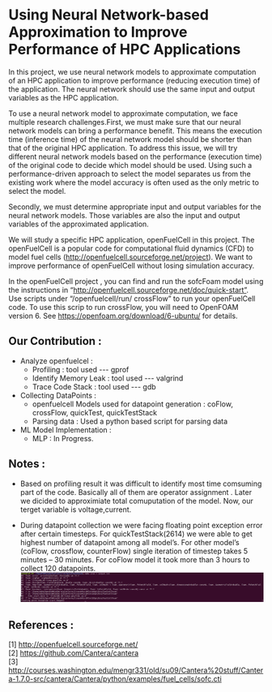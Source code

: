 # Using Neural Network-based Approximation to Improve Performance of HPC Applications 

In this project, we use neural network models to approximate computation of an HPC application to improve performance (reducing execution time) of the application. The neural network should use the same input and output variables as the HPC application.

To use a neural network model to approximate computation, we face multiple research challenges.First, we must make sure that our neural network models can bring a performance benefit. This means the execution time (inference time) of the neural network model should be shorter than that of the original HPC application. To address this issue, we will try different neural network models based on the performance (execution time) of the original code to decide which model should be used. Using such a performance-driven approach to select the model separates us from the existing work where the model accuracy is often used as the only metric to select the model.  

Secondly, we must determine appropriate input and output variables for the neural network models. Those variables are also the input and output variables of the approximated application. 

We  will  study  a  specific  HPC  application,  openFuelCell  in  this  project.  The  openFuelCell is  a  popular code for computational fluid dynamics (CFD) to model fuel cells (http://openfuelcell.sourceforge.net/project).  We  want  to  improve  performance  of  openFuelCell without losing simulation accuracy.

In  the  openFuelCell  project ,  you  can  find  and  run  the  sofcFoam  model  using  the  instructions  in “http://openfuelcell.sourceforge.net/doc/quick-start”.  Use  scripts  under  “/openfuelcell/run/ crossFlow”  to run your openFuelCell code. To use this scrip to run crossFlow, you will need to OpenFOAM version 6. See https://openfoam.org/download/6-ubuntu/ for details.

Our Contribution :  
-------------------

* Analyze openfuelcel :   
  * Profiling : tool used --- gprof  
  * Identify Memory Leak : tool used --- valgrind  
  * Trace Code Stack : tool used --- gdb  
* Collecting DataPoints :  
   * openfuelcell Models used for datapoint generation : coFlow, crossFlow, quickTest, quickTestStack  
   * Parsing data : Used a python based script for parsing data  
* ML Model Implementation :  
   * MLP : In Progress.  


Notes :
--------
* Based on profiling result it was difficult to identify most time comsuming part of the code. Basically all of them are operator assignment . Later we dicided to approximiate total comuputation of the model. Now, our terget variable is voltage,current.

* During datapoint collection we were facing floating point exception error after certain timesteps. For quickTestStack(2614) we were able to get highest number of datapoint among all model’s. For other model’s (coFlow, crossflow, counterFlow) single iteration of timestep takes 5 minutes – 30 minutes. For coFlow model it took more than 3 hours to collect 120 datapoints.
![alt text](https://github.com/Asoke26/OpenFuelCell/blob/master/openfuelcell-coredump-floating-point.png)


References :
------------
[1] http://openfuelcell.sourceforge.net/ <br />
[2] https://github.com/Cantera/cantera <br />
[3] http://courses.washington.edu/mengr331/old/su09/Cantera%20stuff/Cantera-1.7.0-src/cantera/Cantera/python/examples/fuel_cells/sofc.cti

